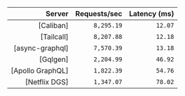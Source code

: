 <!-- PERFORMANCE_RESULTS_START -->

| Server | Requests/sec | Latency (ms) |
|--------:|--------------:|--------------:|
| [Caliban] | `8,295.19` | `12.07` |
| [Tailcall] | `8,207.88` | `12.18` |
| [async-graphql] | `7,570.39` | `13.18` |
| [Gqlgen] | `2,204.99` | `46.92` |
| [Apollo GraphQL] | `1,822.39` | `54.76` |
| [Netflix DGS] | `1,347.07` | `78.02` |

<!-- PERFORMANCE_RESULTS_END -->
